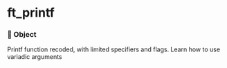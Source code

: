 # ft_printf

### 🎯 Object

Printf function recoded, with limited specifiers and flags. Learn how to use variadic arguments
